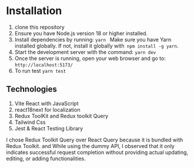 # Installation

1. clone this repository
2. Ensure you have Node.js version 18 or higher installed.
3. Install dependencies by running: `yarn ` Make sure you have Yarn installed globally. If not, install it globally with` npm install -g yarn`.
4. Start the development server with the command: `yarn dev`
5. Once the server is running, open your web browser and go to: `http://localhost:5173/`
6. To run test `yarn test`

## Technologies

1. Vite React with JavaScript
2. react18next for localization
3. Redux ToolKit and Redux toolkit Query
4. Tailwind Css
5. Jest & React Testing Library

I chose Redux Toolkit Query over React Query because it is bundled with Redux Toolkit. and While using the dummy API, I observed that it only indicates successful request completion without providing actual updating, editing, or adding functionalities.
